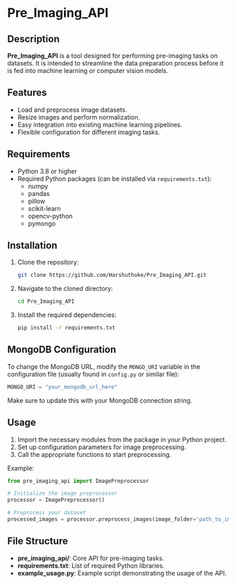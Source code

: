 # Pre_Imaging_API

## Description

**Pre_Imaging_API** is a tool designed for performing pre-imaging tasks on datasets. It is intended to streamline the data preparation process before it is fed into machine learning or computer vision models.

## Features

- Load and preprocess image datasets.
- Resize images and perform normalization.
- Easy integration into existing machine learning pipelines.
- Flexible configuration for different imaging tasks.

## Requirements

- Python 3.8 or higher
- Required Python packages (can be installed via `requirements.txt`):
  - numpy
  - pandas
  - pillow
  - scikit-learn
  - opencv-python
  - pymongo

## Installation

1. Clone the repository:

   ```bash
   git clone https://github.com/Harshuthoke/Pre_Imaging_API.git
   ```

2. Navigate to the cloned directory:

   ```bash
   cd Pre_Imaging_API
   ```

3. Install the required dependencies:

   ```bash
   pip install -r requirements.txt
   ```

## MongoDB Configuration

To change the MongoDB URL, modify the `MONGO_URI` variable in the configuration file (usually found in `config.py` or similar file):

```python
MONGO_URI = "your_mongodb_url_here"
```

Make sure to update this with your MongoDB connection string.

## Usage

1. Import the necessary modules from the package in your Python project.
2. Set up configuration parameters for image preprocessing.
3. Call the appropriate functions to start preprocessing.

Example:

```python
from pre_imaging_api import ImagePreprocessor

# Initialize the image preprocessor
processor = ImagePreprocessor()

# Preprocess your dataset
processed_images = processor.preprocess_images(image_folder='path_to_images', output_size=(128, 128))
```

## File Structure

- **pre_imaging_api/**: Core API for pre-imaging tasks.
- **requirements.txt**: List of required Python libraries.
- **example_usage.py**: Example script demonstrating the usage of the API.
